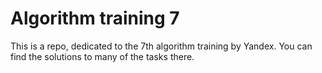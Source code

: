 # Algorithm training 7

This is a repo, dedicated to the 7th algorithm training by Yandex. 
You can find the solutions to many of the tasks there. 
